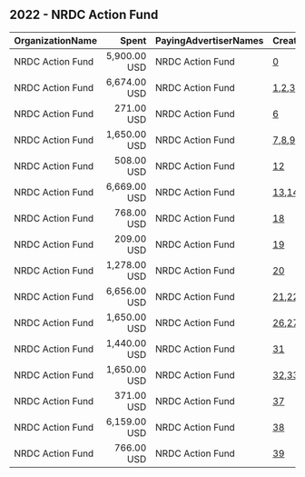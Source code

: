 ## 2022 - NRDC Action Fund 
|OrganizationName|Spent|PayingAdvertiserNames|CreativeUrls|Impressions|Genders|AgeBrackets|CountryCodes|BillingAddresses|CandidateBallotInformation|
|:---|---:|:---|:---|---:|:---|:---|:---|:---|:---|
|NRDC Action Fund|5,900.00 USD|NRDC Action Fund|[0](https://www.snap.com/political-ads/asset/e8aa68ac3a1b48d43b86cec834db52c8c522995877ca4279347c386590571831?mediaType=mp4)|795,496||25+|united states|"40 W. 20th,NY,10011,US"||
|NRDC Action Fund|6,674.00 USD|NRDC Action Fund|[1](https://www.snap.com/political-ads/asset/27ac9c59d68b03edcbf39fb3632378ceb7b339d78eeb7aa1e54f8e4a5acb3436?mediaType=mp4),[2](https://www.snap.com/political-ads/asset/d44313df1af104a743aa53bb17eceee857682ca158529c7ec73c56548870623a?mediaType=mp4),[3](https://www.snap.com/political-ads/asset/ca7d7636eaa7ad00c294360aa2e67df412494e6db1679241bd5bbdacb75959ab?mediaType=mp4),[4](https://www.snap.com/political-ads/asset/b8e28bbd54eabb6c59c5e91b2ef580e199cb157ba725f5b059fc2058c153a364?mediaType=mp4),[5](https://www.snap.com/political-ads/asset/0e68dc4b43f37a7e87ec31ae7018e7005676bc4244cff49cb9e3095a9fbc88d0?mediaType=mp4)|2,507,619||25+|united states|"40 W. 20th,NY,10011,US"||
|NRDC Action Fund|271.00 USD|NRDC Action Fund|[6](https://www.snap.com/political-ads/asset/eeb0e8efea5fb182f5ce9f0b1d8c4d41aff598a716050675153ab3190de163d3?mediaType=mp4)|52,655||25+|united states|"40 W. 20th,NY,10011,US"||
|NRDC Action Fund|1,650.00 USD|NRDC Action Fund|[7](https://www.snap.com/political-ads/asset/27ac9c59d68b03edcbf39fb3632378ceb7b339d78eeb7aa1e54f8e4a5acb3436?mediaType=mp4),[8](https://www.snap.com/political-ads/asset/d44313df1af104a743aa53bb17eceee857682ca158529c7ec73c56548870623a?mediaType=mp4),[9](https://www.snap.com/political-ads/asset/ca7d7636eaa7ad00c294360aa2e67df412494e6db1679241bd5bbdacb75959ab?mediaType=mp4),[10](https://www.snap.com/political-ads/asset/b8e28bbd54eabb6c59c5e91b2ef580e199cb157ba725f5b059fc2058c153a364?mediaType=mp4),[11](https://www.snap.com/political-ads/asset/0e68dc4b43f37a7e87ec31ae7018e7005676bc4244cff49cb9e3095a9fbc88d0?mediaType=mp4)|668,182||25+|united states|"40 W. 20th,NY,10011,US"||
|NRDC Action Fund|508.00 USD|NRDC Action Fund|[12](https://www.snap.com/political-ads/asset/04af1ba3a3d0fb006185096ba453eee8694003b5b6a15b514a125490d2e82fae?mediaType=mp4)|70,862||25+|united states|"40 W. 20th,NY,10011,US"||
|NRDC Action Fund|6,669.00 USD|NRDC Action Fund|[13](https://www.snap.com/political-ads/asset/27ac9c59d68b03edcbf39fb3632378ceb7b339d78eeb7aa1e54f8e4a5acb3436?mediaType=mp4),[14](https://www.snap.com/political-ads/asset/d44313df1af104a743aa53bb17eceee857682ca158529c7ec73c56548870623a?mediaType=mp4),[15](https://www.snap.com/political-ads/asset/ca7d7636eaa7ad00c294360aa2e67df412494e6db1679241bd5bbdacb75959ab?mediaType=mp4),[16](https://www.snap.com/political-ads/asset/b8e28bbd54eabb6c59c5e91b2ef580e199cb157ba725f5b059fc2058c153a364?mediaType=mp4),[17](https://www.snap.com/political-ads/asset/0e68dc4b43f37a7e87ec31ae7018e7005676bc4244cff49cb9e3095a9fbc88d0?mediaType=mp4)|2,523,643||25+|united states|"40 W. 20th,NY,10011,US"||
|NRDC Action Fund|768.00 USD|NRDC Action Fund|[18](https://www.snap.com/political-ads/asset/eeb0e8efea5fb182f5ce9f0b1d8c4d41aff598a716050675153ab3190de163d3?mediaType=mp4)|117,875||25+|united states|"40 W. 20th,NY,10011,US"||
|NRDC Action Fund|209.00 USD|NRDC Action Fund|[19](https://www.snap.com/political-ads/asset/04af1ba3a3d0fb006185096ba453eee8694003b5b6a15b514a125490d2e82fae?mediaType=mp4)|32,140||25+|united states|"40 W. 20th,NY,10011,US"||
|NRDC Action Fund|1,278.00 USD|NRDC Action Fund|[20](https://www.snap.com/political-ads/asset/e8aa68ac3a1b48d43b86cec834db52c8c522995877ca4279347c386590571831?mediaType=mp4)|182,294||25+|united states|"40 W. 20th,NY,10011,US"||
|NRDC Action Fund|6,656.00 USD|NRDC Action Fund|[21](https://www.snap.com/political-ads/asset/2d5e4b2e494f0bc38c20e3dcd4222c62b0bba1dab2ed289c56fb16d3e9b47d49?mediaType=mp4),[22](https://www.snap.com/political-ads/asset/2e045ead156b368d4715b859549a3886ec286984ea75540dc7aa64cb5e8f8cc0?mediaType=mp4),[23](https://www.snap.com/political-ads/asset/8c9fcb9eb3275a9f8f79c0b95fa9ef14af85eef6b0c95f81eaef770704829484?mediaType=mp4),[24](https://www.snap.com/political-ads/asset/f213dc02aeee62a36649155e9599492e92b37e29e19bf8f7d0de13a0daf8d029?mediaType=mp4),[25](https://www.snap.com/political-ads/asset/4496bcc4df20c1f445111d534cb86f4fd77b67a890e0137916d0d0484367cad9?mediaType=mp4)|2,740,829||25+|united states|"40 W. 20th,NY,10011,US"||
|NRDC Action Fund|1,650.00 USD|NRDC Action Fund|[26](https://www.snap.com/political-ads/asset/27ac9c59d68b03edcbf39fb3632378ceb7b339d78eeb7aa1e54f8e4a5acb3436?mediaType=mp4),[27](https://www.snap.com/political-ads/asset/d44313df1af104a743aa53bb17eceee857682ca158529c7ec73c56548870623a?mediaType=mp4),[28](https://www.snap.com/political-ads/asset/ca7d7636eaa7ad00c294360aa2e67df412494e6db1679241bd5bbdacb75959ab?mediaType=mp4),[29](https://www.snap.com/political-ads/asset/b8e28bbd54eabb6c59c5e91b2ef580e199cb157ba725f5b059fc2058c153a364?mediaType=mp4),[30](https://www.snap.com/political-ads/asset/0e68dc4b43f37a7e87ec31ae7018e7005676bc4244cff49cb9e3095a9fbc88d0?mediaType=mp4)|678,230||25+|united states|"40 W. 20th,NY,10011,US"||
|NRDC Action Fund|1,440.00 USD|NRDC Action Fund|[31](https://www.snap.com/political-ads/asset/ca66b2e88b1bd0f775012e184f5da23f4e2ae68e1f3a80f581e81f6b1de94127?mediaType=mp4)|211,576||25+|united states|"40 W. 20th,NY,10011,US"||
|NRDC Action Fund|1,650.00 USD|NRDC Action Fund|[32](https://www.snap.com/political-ads/asset/2d5e4b2e494f0bc38c20e3dcd4222c62b0bba1dab2ed289c56fb16d3e9b47d49?mediaType=mp4),[33](https://www.snap.com/political-ads/asset/2e045ead156b368d4715b859549a3886ec286984ea75540dc7aa64cb5e8f8cc0?mediaType=mp4),[34](https://www.snap.com/political-ads/asset/8c9fcb9eb3275a9f8f79c0b95fa9ef14af85eef6b0c95f81eaef770704829484?mediaType=mp4),[35](https://www.snap.com/political-ads/asset/f213dc02aeee62a36649155e9599492e92b37e29e19bf8f7d0de13a0daf8d029?mediaType=mp4),[36](https://www.snap.com/political-ads/asset/4496bcc4df20c1f445111d534cb86f4fd77b67a890e0137916d0d0484367cad9?mediaType=mp4)|799,926||25+|united states|"40 W. 20th,NY,10011,US"||
|NRDC Action Fund|371.00 USD|NRDC Action Fund|[37](https://www.snap.com/political-ads/asset/0dcddb43c227c8b9db4024a1d6983bcac552711e3e41211ce3a59ef64594dcd9?mediaType=mp4)|42,053||25+|united states|"40 W. 20th,NY,10011,US"||
|NRDC Action Fund|6,159.00 USD|NRDC Action Fund|[38](https://www.snap.com/political-ads/asset/ca66b2e88b1bd0f775012e184f5da23f4e2ae68e1f3a80f581e81f6b1de94127?mediaType=mp4)|768,076||25+|united states|"40 W. 20th,NY,10011,US"||
|NRDC Action Fund|766.00 USD|NRDC Action Fund|[39](https://www.snap.com/political-ads/asset/0dcddb43c227c8b9db4024a1d6983bcac552711e3e41211ce3a59ef64594dcd9?mediaType=mp4)|110,766||25+|united states|"40 W. 20th,NY,10011,US"||
